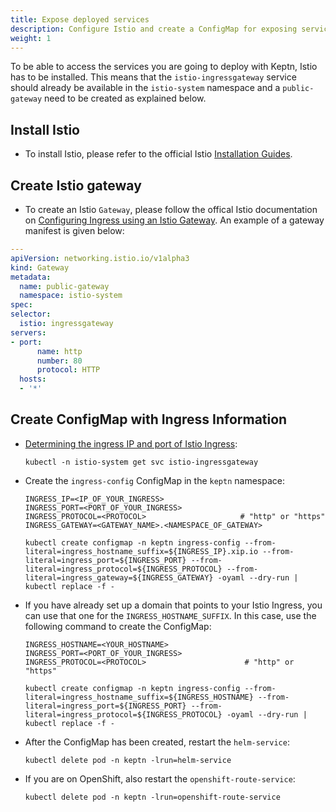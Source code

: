 ```yaml
---
title: Expose deployed services
description: Configure Istio and create a ConfigMap for exposing services that are deployed by Keptn. 
weight: 1
---
```


To be able to access the services you are going to deploy with Keptn, Istio has to be installed. This means that the `istio-ingressgateway` service should already be available in the `istio-system` namespace and a `public-gateway` need to be created as explained below. 

## Install Istio 

* To install Istio, please refer to the official Istio [Installation Guides](https://istio.io/latest/docs/setup/install/).

## Create Istio gateway

* To create an Istio `Gateway`, please follow the offical Istio documentation on [Configuring Ingress using an Istio Gateway](https://istio.io/latest/docs/tasks/traffic-management/ingress/ingress-control/#configuring-ingress-using-an-istio-gateway). An example of a gateway manifest is given below:

```yaml
---
apiVersion: networking.istio.io/v1alpha3
kind: Gateway
metadata:
  name: public-gateway
  namespace: istio-system
spec:
selector:
  istio: ingressgateway
servers:
- port:
      name: http
      number: 80
      protocol: HTTP
  hosts:
  - '*'
```

## Create ConfigMap with Ingress Information

* [Determining the ingress IP and port of Istio Ingress](https://istio.io/latest/docs/tasks/traffic-management/ingress/ingress-control/#determining-the-ingress-ip-and-ports):

    ```console
    kubectl -n istio-system get svc istio-ingressgateway
    ```

* Create the `ingress-config` ConfigMap in the `keptn` namespace:

    ```
    INGRESS_IP=<IP_OF_YOUR_INGRESS>
    INGRESS_PORT=<PORT_OF_YOUR_INGRESS> 
    INGRESS_PROTOCOL=<PROTOCOL>                     # "http" or "https"
    INGRESS_GATEWAY=<GATEWAY_NAME>.<NAMESPACE_OF_GATEWAY>

    kubectl create configmap -n keptn ingress-config --from-literal=ingress_hostname_suffix=${INGRESS_IP}.xip.io --from-literal=ingress_port=${INGRESS_PORT} --from-literal=ingress_protocol=${INGRESS_PROTOCOL} --from-literal=ingress_gateway=${INGRESS_GATEWAY} -oyaml --dry-run | kubectl replace -f -
    ```

* If you have already set up a domain that points to your Istio Ingress, you can use that one for the `INGRESS_HOSTNAME_SUFFIX`. In this case, use the following command to create the ConfigMap:

    ```
    INGRESS_HOSTNAME=<YOUR_HOSTNAME>
    INGRESS_PORT=<PORT_OF_YOUR_INGRESS> 
    INGRESS_PROTOCOL=<PROTOCOL>                      # "http" or "https"

    kubectl create configmap -n keptn ingress-config --from-literal=ingress_hostname_suffix=${INGRESS_HOSTNAME} --from-literal=ingress_port=${INGRESS_PORT} --from-literal=ingress_protocol=${INGRESS_PROTOCOL} -oyaml --dry-run | kubectl replace -f -
    ```

* After the ConfigMap has been created, restart the `helm-service`:

    ```
    kubectl delete pod -n keptn -lrun=helm-service
    ```

* If you are on OpenShift, also restart the `openshift-route-service`:

    ```
    kubectl delete pod -n keptn -lrun=openshift-route-service
    ```